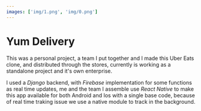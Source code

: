 ```yaml
---
images: ['img/1.png', 'img/0.png']
---
```

# Yum Delivery

This was a personal project, a team I put together and I made this Uber Eats clone, and distributed through the stores, currently is working as a standalone project and it's own enterprise.

I used a *Django* backend, with *Firebase* implementation for some functions as real time updates, me and the team I assemble use *React Native* to make this app available for both Android and Ios with a single base code, because of real time traking issue we use a native module to track in the background.
